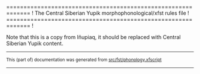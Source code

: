 ============================================================= !
The Central Siberian Yupik morphophonological/xfst rules file !
============================================================= !

Note that this is a copy from Iñupiaq, it should be replaced with Central Siberian Yupik content.

* * *

<small>This (part of) documentation was generated from [src/fst/phonology.xfscript](https://github.com/giellalt/lang-ess/blob/main/src/fst/phonology.xfscript)</small>

---

